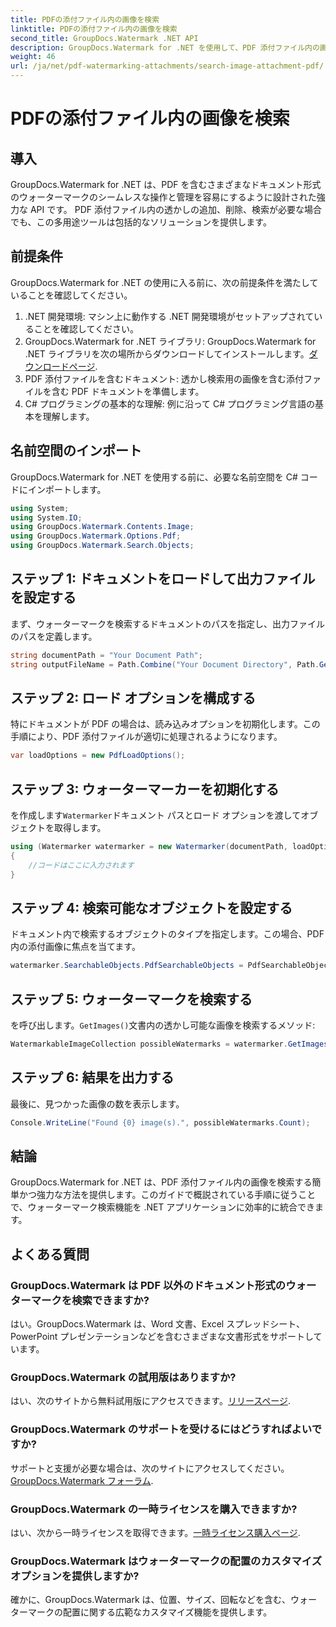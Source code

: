 ```yaml
---
title: PDFの添付ファイル内の画像を検索
linktitle: PDFの添付ファイル内の画像を検索
second_title: GroupDocs.Watermark .NET API
description: GroupDocs.Watermark for .NET を使用して、PDF 添付ファイル内の画像を効率的に検索します。透かし管理プロセスを簡単に簡素化します。
weight: 46
url: /ja/net/pdf-watermarking-attachments/search-image-attachment-pdf/
---
```


# PDFの添付ファイル内の画像を検索

## 導入
GroupDocs.Watermark for .NET は、PDF を含むさまざまなドキュメント形式のウォーターマークのシームレスな操作と管理を容易にするように設計された強力な API です。 PDF 添付ファイル内の透かしの追加、削除、検索が必要な場合でも、この多用途ツールは包括的なソリューションを提供します。
## 前提条件
GroupDocs.Watermark for .NET の使用に入る前に、次の前提条件を満たしていることを確認してください。
1. .NET 開発環境: マシン上に動作する .NET 開発環境がセットアップされていることを確認してください。
2.  GroupDocs.Watermark for .NET ライブラリ: GroupDocs.Watermark for .NET ライブラリを次の場所からダウンロードしてインストールします。[ダウンロードページ](https://releases.groupdocs.com/Watermark/net/).
3. PDF 添付ファイルを含むドキュメント: 透かし検索用の画像を含む添付ファイルを含む PDF ドキュメントを準備します。
4. C# プログラミングの基本的な理解: 例に沿って C# プログラミング言語の基本を理解します。

## 名前空間のインポート
GroupDocs.Watermark for .NET を使用する前に、必要な名前空間を C# コードにインポートします。
```csharp
using System;
using System.IO;
using GroupDocs.Watermark.Contents.Image;
using GroupDocs.Watermark.Options.Pdf;
using GroupDocs.Watermark.Search.Objects;
```
## ステップ 1: ドキュメントをロードして出力ファイルを設定する
まず、ウォーターマークを検索するドキュメントのパスを指定し、出力ファイルのパスを定義します。
```csharp
string documentPath = "Your Document Path";
string outputFileName = Path.Combine("Your Document Directory", Path.GetFileName(documentPath));
```
## ステップ 2: ロード オプションを構成する
特にドキュメントが PDF の場合は、読み込みオプションを初期化します。この手順により、PDF 添付ファイルが適切に処理されるようになります。
```csharp
var loadOptions = new PdfLoadOptions();
```
## ステップ 3: ウォーターマーカーを初期化する
を作成します`Watermarker`ドキュメント パスとロード オプションを渡してオブジェクトを取得します。
```csharp
using (Watermarker watermarker = new Watermarker(documentPath, loadOptions))
{
    //コードはここに入力されます
}
```
## ステップ 4: 検索可能なオブジェクトを設定する
ドキュメント内で検索するオブジェクトのタイプを指定します。この場合、PDF 内の添付画像に焦点を当てます。
```csharp
watermarker.SearchableObjects.PdfSearchableObjects = PdfSearchableObjects.AttachedImages;
```
## ステップ 5: ウォーターマークを検索する
を呼び出します。`GetImages()`文書内の透かし可能な画像を検索するメソッド:
```csharp
WatermarkableImageCollection possibleWatermarks = watermarker.GetImages();
```
## ステップ 6: 結果を出力する
最後に、見つかった画像の数を表示します。
```csharp
Console.WriteLine("Found {0} image(s).", possibleWatermarks.Count);
```

## 結論
GroupDocs.Watermark for .NET は、PDF 添付ファイル内の画像を検索する簡単かつ強力な方法を提供します。このガイドで概説されている手順に従うことで、ウォーターマーク検索機能を .NET アプリケーションに効率的に統合できます。
## よくある質問
### GroupDocs.Watermark は PDF 以外のドキュメント形式のウォーターマークを検索できますか?
はい。GroupDocs.Watermark は、Word 文書、Excel スプレッドシート、PowerPoint プレゼンテーションなどを含むさまざまな文書形式をサポートしています。
### GroupDocs.Watermark の試用版はありますか?
はい、次のサイトから無料試用版にアクセスできます。[リリースページ](https://releases.groupdocs.com/).
### GroupDocs.Watermark のサポートを受けるにはどうすればよいですか?
サポートと支援が必要な場合は、次のサイトにアクセスしてください。[GroupDocs.Watermark フォーラム](https://forum.groupdocs.com/c/watermark/19).
### GroupDocs.Watermark の一時ライセンスを購入できますか?
はい、次から一時ライセンスを取得できます。[一時ライセンス購入ページ](https://purchase.groupdocs.com/temporary-license/).
### GroupDocs.Watermark はウォーターマークの配置のカスタマイズ オプションを提供しますか?
確かに、GroupDocs.Watermark は、位置、サイズ、回転などを含む、ウォーターマークの配置に関する広範なカスタマイズ機能を提供します。